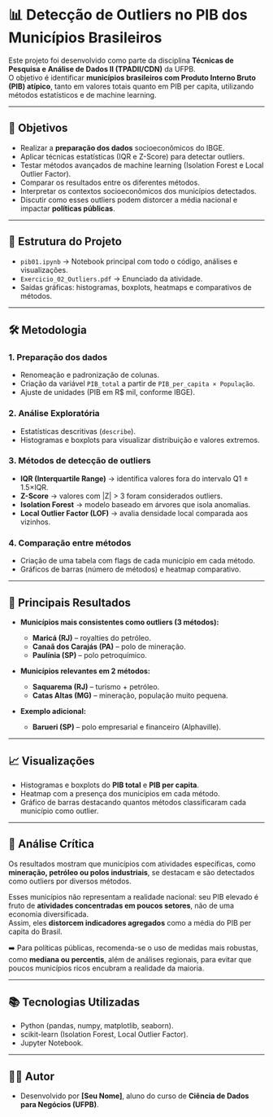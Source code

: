# 📊 Detecção de Outliers no PIB dos Municípios Brasileiros

Este projeto foi desenvolvido como parte da disciplina **Técnicas de Pesquisa e Análise de Dados II (TPADII/CDN)** da UFPB.  
O objetivo é identificar **municípios brasileiros com Produto Interno Bruto (PIB) atípico**, tanto em valores totais quanto em PIB per capita, utilizando métodos estatísticos e de machine learning.

---

## 🚀 Objetivos
- Realizar a **preparação dos dados** socioeconômicos do IBGE.  
- Aplicar técnicas estatísticas (IQR e Z-Score) para detectar outliers.  
- Testar métodos avançados de machine learning (Isolation Forest e Local Outlier Factor).  
- Comparar os resultados entre os diferentes métodos.  
- Interpretar os contextos socioeconômicos dos municípios detectados.  
- Discutir como esses outliers podem distorcer a média nacional e impactar **políticas públicas**.

---

## 📂 Estrutura do Projeto
- `pib01.ipynb` → Notebook principal com todo o código, análises e visualizações.  
- `Exercicio_02_Outliers.pdf` → Enunciado da atividade.  
- Saídas gráficas: histogramas, boxplots, heatmaps e comparativos de métodos.

---

## 🛠️ Metodologia

### 1. Preparação dos dados
- Renomeação e padronização de colunas.  
- Criação da variável `PIB_total` a partir de `PIB_per_capita × População`.  
- Ajuste de unidades (PIB em R$ mil, conforme IBGE).  

### 2. Análise Exploratória
- Estatísticas descritivas (`describe`).  
- Histogramas e boxplots para visualizar distribuição e valores extremos.  

### 3. Métodos de detecção de outliers
- **IQR (Interquartile Range)** → identifica valores fora do intervalo Q1 ± 1.5×IQR.  
- **Z-Score** → valores com |Z| > 3 foram considerados outliers.  
- **Isolation Forest** → modelo baseado em árvores que isola anomalias.  
- **Local Outlier Factor (LOF)** → avalia densidade local comparada aos vizinhos.  

### 4. Comparação entre métodos
- Criação de uma tabela com flags de cada município em cada método.  
- Gráficos de barras (número de métodos) e heatmap comparativo.  

---

## 🔎 Principais Resultados

- **Municípios mais consistentes como outliers (3 métodos):**  
  - **Maricá (RJ)** – royalties do petróleo.  
  - **Canaã dos Carajás (PA)** – polo de mineração.  
  - **Paulínia (SP)** – polo petroquímico.  

- **Municípios relevantes em 2 métodos:**  
  - **Saquarema (RJ)** – turismo + petróleo.  
  - **Catas Altas (MG)** – mineração, população muito pequena.  

- **Exemplo adicional:**  
  - **Barueri (SP)** – polo empresarial e financeiro (Alphaville).  

---

## 📈 Visualizações
- Histogramas e boxplots do **PIB total** e **PIB per capita**.  
- Heatmap com a presença dos municípios em cada método.  
- Gráfico de barras destacando quantos métodos classificaram cada município como outlier.  

---

## 📝 Análise Crítica
Os resultados mostram que municípios com atividades específicas, como **mineração, petróleo ou polos industriais**, se destacam e são detectados como outliers por diversos métodos.  

Esses municípios não representam a realidade nacional: seu PIB elevado é fruto de **atividades concentradas em poucos setores**, não de uma economia diversificada.  
Assim, eles **distorcem indicadores agregados** como a média do PIB per capita do Brasil.  

➡️ Para políticas públicas, recomenda-se o uso de medidas mais robustas, como **mediana ou percentis**, além de análises regionais, para evitar que poucos municípios ricos encubram a realidade da maioria.

---

## 📚 Tecnologias Utilizadas
- Python (pandas, numpy, matplotlib, seaborn).  
- scikit-learn (Isolation Forest, Local Outlier Factor).  
- Jupyter Notebook.  

---

## 👨‍💻 Autor
- Desenvolvido por **[Seu Nome]**, aluno do curso de **Ciência de Dados para Negócios (UFPB)**.  
